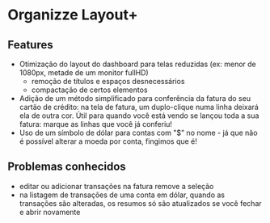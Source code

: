 Organizze Layout+
=================

Features
--------

- Otimização do layout do dashboard para telas reduzidas (ex: menor de 1080px, metade de um monitor fullHD)
    - remoção de títulos e espaços desnecessários
    - compactação de certos elementos
- Adição de um método simplificado para conferência da fatura do seu cartão de crédito: na tela de fatura, um duplo-clique numa linha deixará ela de outra cor. Útil para quando você está vendo se lançou toda a sua fatura: marque as linhas que você já conferiu!
- Uso de um símbolo de dólar para contas com "$" no nome - já que não é possível alterar a moeda por conta, fingimos que é!


Problemas conhecidos
--------------------

- editar ou adicionar transações na fatura remove a seleção
- na listagem de transações de uma conta em dólar, quando as transações são alteradas, os resumos só são atualizados se você fechar e abrir novamente